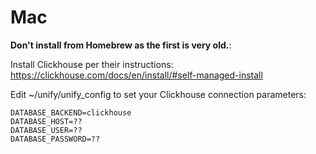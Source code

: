 # Mac

**Don't install from Homebrew as the first is very old.**:

Install Clickhouse per their instructions: https://clickhouse.com/docs/en/install/#self-managed-install

Edit ~/unify/unify_config to set your Clickhouse connection parameters:

    DATABASE_BACKEND=clickhouse
    DATABASE_HOST=??
    DATABASE_USER=??
    DATABASE_PASSWORD=??

